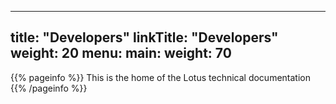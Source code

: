 
---
title: "Developers"
linkTitle: "Developers"
weight: 20
menu:
  main:
    weight: 70
---

{{% pageinfo %}}
This is the home of the Lotus technical documentation
{{% /pageinfo %}}

